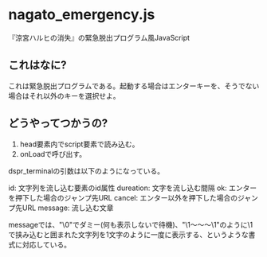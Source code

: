 nagato_emergency.js
================
『涼宮ハルヒの消失』の緊急脱出プログラム風JavaScript


これはなに?
---------------
これは緊急脱出プログラムである。起動する場合はエンターキーを、そうでない場合はそれ以外のキーを選択せよ。

どうやってつかうの?
---------------
1. head要素内でscript要素で読み込む。
2. onLoadで呼び出す。

dspr_terminalの引数は以下のようになっている。

id:        文字列を流し込む要素のid属性
dureation: 文字を流し込む間隔
ok:        エンターを押下した場合のジャンプ先URL
cancel:    エンター以外を押下した場合のジャンプ先URL
message:   流し込む文章

messageでは、"\0"でダミー(何も表示しないで待機)、"\1〜〜〜\1"のように\1で挟み込むと囲まれた文字列を1文字のように一度に表示する、というような書式に対応している。
